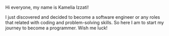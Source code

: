 Hi everyone, my name is Kamelia Izzati! 

I just discovered and decided to become a software engineer or any roles that related with coding and problem-solving skills.
So here I am to start my journey to become a programmer. Wish me luck!
<!--
**kameliaizzati/kameliaizzati** is a ✨ _special_ ✨ repository because its `README.md` (this file) appears on your GitHub profile.

Here are some ideas to get you started:

- 🔭 I’m currently working on ...
- 🌱 I’m currently learning ...
- 👯 I’m looking to collaborate on ...
- 🤔 I’m looking for help with ...
- 💬 Ask me about ...
- 📫 How to reach me: ...
- 😄 Pronouns: ...
- ⚡ Fun fact: ...
-->
